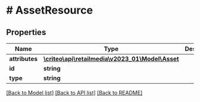 # # AssetResource

## Properties

Name | Type | Description | Notes
------------ | ------------- | ------------- | -------------
**attributes** | [**\criteo\api\retailmedia\v2023_01\Model\Asset**](Asset.md) |  | [optional]
**id** | **string** |  | [optional]
**type** | **string** |  | [optional]

[[Back to Model list]](../../README.md#models) [[Back to API list]](../../README.md#endpoints) [[Back to README]](../../README.md)
